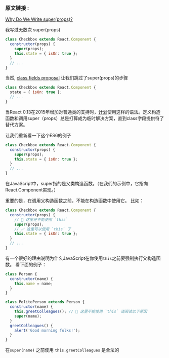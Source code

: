 ### 原文链接 :

[Why Do We Write super(props)? ](https://overreacted.io/why-do-we-write-super-props/)


我写过无数次 super(props)

```js
class Checkbox extends React.Component {
  constructor(props) {
    super(props);
    this.state = { isOn: true };
  }
  // ...
}
```

当然,  [class fields proposal](https://github.com/tc39/proposal-class-fields) 让我们跳过了super(props)的步骤

```js
class Checkbox extends React.Component {
  state = { isOn: true };
  // ...
}
```

当React 0.13在2015年增加对普通类的支持时，[计划](https://reactjs.org/blog/2015/01/27/react-v0.13.0-beta-1.html#es7-property-initializers)使用这样的语法。定义构造函数和调用super（props）总是打算成为临时解决方案，直到class字段提供符了替代方案。


让我们重新看一下这个ES6的例子
```js
class Checkbox extends React.Component {
  constructor(props) {
    super(props);
    this.state = { isOn: true };
  }
  // ...
}
```

在JavaScript中，super指的是父类构造函数。（在我们的示例中，它指向React.Component实现。）

重要的是，在调用父构造函数之前，不能在构造函数中使用它。
比如：

```js
class Checkbox extends React.Component {
  constructor(props) {
    // 🔴 这里还不能使用 `this`
    super(props);
    // ✅ 这里可以使用 `this` 了
    this.state = { isOn: true };
  }
  // ...
}
```

有一个很好的理由说明为什么JavaScript在你使用`this`之前要强制执行父构造函数。
看下面的例子：

```js
class Person {
  constructor(name) {
    this.name = name;
  }
}

class PolitePerson extends Person {
  constructor(name) {
    this.greetColleagues(); // 🔴 这里不能使用 `this` 请阅读以下原因
    super(name);
  }
  greetColleagues() {
    alert('Good morning folks!');
  }
}
```

在`super(name)` 之前使用 `this.greetColleagues` 是合法的

